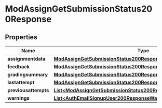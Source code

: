 

# ModAssignGetSubmissionStatus200Response


## Properties

| Name | Type | Description | Notes |
|------------ | ------------- | ------------- | -------------|
|**assignmentdata** | [**ModAssignGetSubmissionStatus200ResponseAssignmentdata**](ModAssignGetSubmissionStatus200ResponseAssignmentdata.md) |  |  [optional] |
|**feedback** | [**ModAssignGetSubmissionStatus200ResponseFeedback**](ModAssignGetSubmissionStatus200ResponseFeedback.md) |  |  [optional] |
|**gradingsummary** | [**ModAssignGetSubmissionStatus200ResponseGradingsummary**](ModAssignGetSubmissionStatus200ResponseGradingsummary.md) |  |  [optional] |
|**lastattempt** | [**ModAssignGetSubmissionStatus200ResponseLastattempt**](ModAssignGetSubmissionStatus200ResponseLastattempt.md) |  |  [optional] |
|**previousattempts** | [**List&lt;ModAssignGetSubmissionStatus200ResponsePreviousattemptsInner&gt;**](ModAssignGetSubmissionStatus200ResponsePreviousattemptsInner.md) |  |  [optional] |
|**warnings** | [**List&lt;AuthEmailSignupUser200ResponseWarningsInner&gt;**](AuthEmailSignupUser200ResponseWarningsInner.md) |  |  [optional] |



